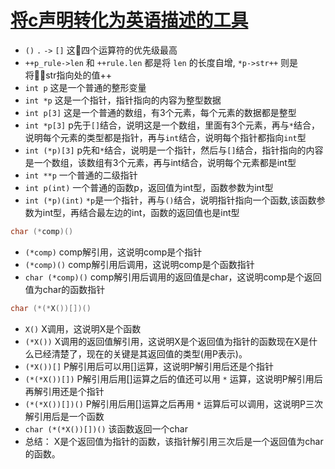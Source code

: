 # [将c声明转化为英语描述的工具](https://cdecl.org/)

- `()` `.` `->` `[]`  这四个运算符的优先级最高
- `++p_rule->len` 和 `++rule.len` 都是将 `len` 的长度自增, `*p->str++` 则是将str指向处的值++
- `int p`  这是一个普通的整形变量
- `int *p` 这是一个指针，指针指向的内容为整型数据
- `int p[3]`   这是一个普通的数组，有3个元素，每个元素的数据都是整型
- `int *p[3]`  p先于`[]`结合，说明这是一个数组，里面有3个元素，再与`*`结合，说明每个元素的类型都是指针，再与`int`结合，说明每个指针都指向`int`型
- `int (*p)[3]` p先和`*`结合，说明是一个指针，然后与`[]`结合，指针指向的内容是一个数组，该数组有3个元素，再与int结合，说明每个元素都是int型
- `int **p` 一个普通的二级指针
- `int p(int)`  一个普通的函数p，返回值为int型，函数参数为int型
- `int (*p)(int)` `*p`是一个指针，再与`()`结合，说明指针指向一个函数,该函数参数为int型，再结合最左边的int，函数的返回值也是int型

```c
char (*comp)()
```
- `(*comp)` comp解引用，这说明comp是个指针
- `(*comp)()` comp解引用后调用，这说明comp是个函数指针
- `char (*comp)()` comp解引用后调用的返回值是char，这说明comp是个返回值为char的函数指针

```c
char (*(*X())[])()
```

- `X()` X调用，这说明X是个函数
- `(*X())` X调用的返回值解引用，这说明X是个返回值为指针的函数现在X是什么已经清楚了，现在的关键是其返回值的类型(用P表示)。
- `(*X())[]` P解引用后可以用[]运算，这说明P解引用后还是个指针
- `(*(*X())[])` P解引用后用[]运算之后的值还可以用 `*` 运算，这说明P解引用后再解引用还是个指针
- `(*(*X())[])()` P解引用后用[]运算之后再用 `*` 运算后可以调用，这说明P三次解引用后是一个函数
- `char (*(*X())[])()` 该函数返回一个char
- 总结： X是个返回值为指针的函数，该指针解引用三次后是一个返回值为char的函数。
